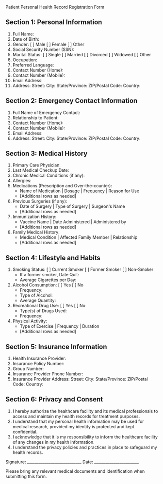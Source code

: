 Patient Personal Health Record Registration Form

Section 1: Personal Information
--------------------------------
1. Full Name: 
2. Date of Birth: 
3. Gender: [ ] Male [ ] Female [ ] Other
4. Social Security Number (SSN): 
5. Marital Status: [ ] Single [ ] Married [ ] Divorced [ ] Widowed [ ] Other
6. Occupation: 
7. Preferred Language: 
8. Contact Number (Home): 
9. Contact Number (Mobile): 
10. Email Address: 
11. Address: 
    Street: 
    City: 
    State/Province: 
    ZIP/Postal Code: 
    Country: 

Section 2: Emergency Contact Information
----------------------------------------
1. Full Name of Emergency Contact: 
2. Relationship to Patient: 
3. Contact Number (Home): 
4. Contact Number (Mobile): 
5. Email Address: 
6. Address: 
    Street: 
    City: 
    State/Province: 
    ZIP/Postal Code: 
    Country: 

Section 3: Medical History
-------------------------
1. Primary Care Physician: 
2. Last Medical Checkup Date: 
3. Chronic Medical Conditions (if any): 
4. Allergies: 
5. Medications (Prescription and Over-the-counter): 
   - Name of Medication | Dosage | Frequency | Reason for Use
   - [Additional rows as needed]
6. Previous Surgeries (if any): 
   - Date of Surgery | Type of Surgery | Surgeon's Name
   - [Additional rows as needed]
7. Immunization History: 
   - Vaccine Name | Date Administered | Administered by
   - [Additional rows as needed]
8. Family Medical History: 
   - Medical Condition | Affected Family Member | Relationship
   - [Additional rows as needed]

Section 4: Lifestyle and Habits
-------------------------------
1. Smoking Status: [ ] Current Smoker [ ] Former Smoker [ ] Non-Smoker
   - If a former smoker, Date Quit: 
   - Average Cigarettes per Day: 
2. Alcohol Consumption: [ ] Yes [ ] No
   - Frequency: 
   - Type of Alcohol: 
   - Average Quantity: 
3. Recreational Drug Use: [ ] Yes [ ] No
   - Type(s) of Drugs Used: 
   - Frequency: 
4. Physical Activity: 
   - Type of Exercise | Frequency | Duration
   - [Additional rows as needed]

Section 5: Insurance Information
-------------------------------
1. Health Insurance Provider: 
2. Insurance Policy Number: 
3. Group Number: 
4. Insurance Provider Phone Number: 
5. Insurance Provider Address: 
    Street: 
    City: 
    State/Province: 
    ZIP/Postal Code: 
    Country: 

Section 6: Privacy and Consent
------------------------------
1. I hereby authorize the healthcare facility and its medical professionals to access and maintain my health records for treatment purposes.
2. I understand that my personal health information may be used for medical research, provided my identity is protected and kept confidential.
3. I acknowledge that it is my responsibility to inform the healthcare facility of any changes in my health information.
4. I understand the privacy policies and practices in place to safeguard my health records.

Signature: ____________________________      Date: _______________________

Please bring any relevant medical documents and identification when submitting this form.
